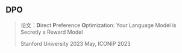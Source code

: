 ## DPO
> 论文：**D**irect **P**reference **O**ptimization: Your Language Model is Secretly a Reward Model  
>  
> Stanford University 2023 May, ICONIP 2023  